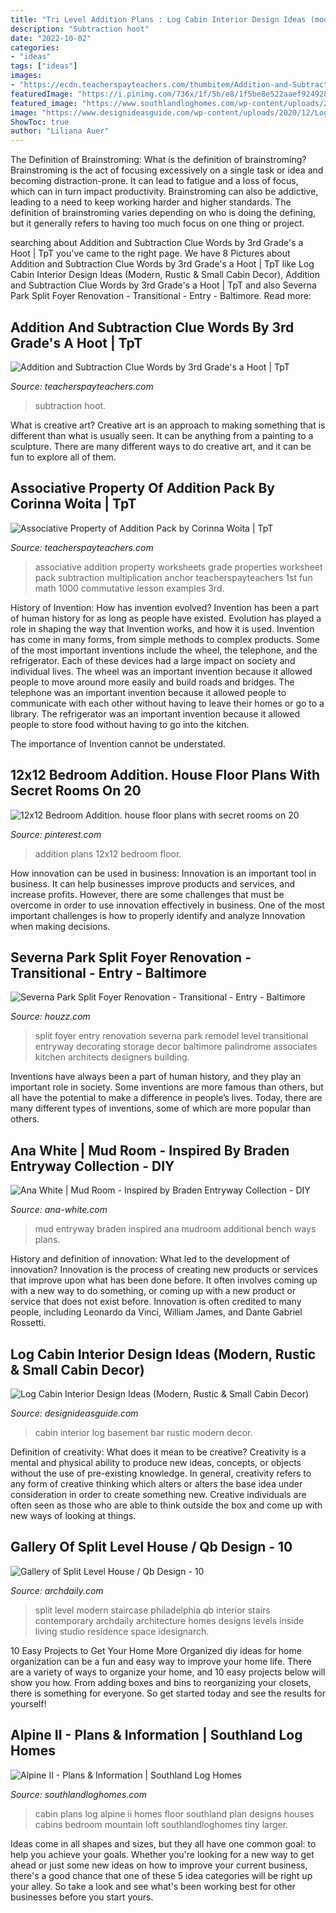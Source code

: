 ```yaml
---
title: "Tri Level Addition Plans : Log Cabin Interior Design Ideas (modern, Rustic &amp; Small Cabin Decor)"
description: "Subtraction hoot"
date: "2022-10-02"
categories:
- "ideas"
tags: ["ideas"]
images:
- "https://ecdn.teacherspayteachers.com/thumbitem/Addition-and-Subtraction-Clue-Words-1500873375/original-158677-1.jpg"
featuredImage: "https://i.pinimg.com/736x/1f/5b/e8/1f5be8e522aaef924928c951a986e52a--extra-rooms-entertainment-room.jpg"
featured_image: "https://www.southlandloghomes.com/wp-content/uploads/2017/07/Alpine_II_Front.jpg"
image: "https://www.designideasguide.com/wp-content/uploads/2020/12/Log-Cabin-Interior-Design-Ideas.jpg"
ShowToc: true
author: "Liliana Auer"
---
```



The Definition of Brainstroming: What is the definition of brainstroming?
Brainstroming is the act of focusing excessively on a single task or idea and becoming distraction-prone. It can lead to fatigue and a loss of focus, which can in turn impact productivity. Brainstroming can also be addictive, leading to a need to keep working harder and higher standards. The definition of brainstroming varies depending on who is doing the defining, but it generally refers to having too much focus on one thing or project.

	

		
searching about Addition and Subtraction Clue Words by 3rd Grade&#039;s a Hoot | TpT you've came to the right page. We have 8 Pictures about Addition and Subtraction Clue Words by 3rd Grade&#039;s a Hoot | TpT like Log Cabin Interior Design Ideas (Modern, Rustic &amp; Small Cabin Decor), Addition and Subtraction Clue Words by 3rd Grade&#039;s a Hoot | TpT and also Severna Park Split Foyer Renovation - Transitional - Entry - Baltimore. Read more:
		
    
## Addition And Subtraction Clue Words By 3rd Grade&#039;s A Hoot | TpT

<img loading=lazy src="https://ecdn.teacherspayteachers.com/thumbitem/Addition-and-Subtraction-Clue-Words-1500873375/original-158677-1.jpg" onerror="this.onerror=null;this.src='https://tse2.mm.bing.net/th?id=OIP.q2niDViZwIgCdqAZh0BYjQAAAA&amp;pid=15.1';" alt="Addition and Subtraction Clue Words by 3rd Grade&#039;s a Hoot | TpT">

_Source: teacherspayteachers.com_

>subtraction hoot. 

	

What is creative art?
Creative art is an approach to making something that is different than what is usually seen. It can be anything from a painting to a sculpture. There are many different ways to do creative art, and it can be fun to explore all of them.

    
## Associative Property Of Addition Pack By Corinna Woita | TpT

<img loading=lazy src="https://ecdn.teacherspayteachers.com/thumbitem/Associative-Property-of-Addition-Pack-1501461941/original-507098-1.jpg" onerror="this.onerror=null;this.src='https://tse2.mm.bing.net/th?id=OIP.JmDnrcMmGeYUPX5kHy98fQAAAA&amp;pid=15.1';" alt="Associative Property of Addition Pack by Corinna Woita | TpT">

_Source: teacherspayteachers.com_

>associative addition property worksheets grade properties worksheet pack subtraction multiplication anchor teacherspayteachers 1st fun math 1000 commutative lesson examples 3rd. 

	

History of Invention: How has invention evolved?
Invention has been a part of human history for as long as people have existed. Evolution has played a role in shaping the way that Invention works, and how it is used. Invention has come in many forms, from simple methods to complex products. 
Some of the most important inventions include the wheel, the telephone, and the refrigerator. Each of these devices had a large impact on society and individual lives. The wheel was an important invention because it allowed people to move around more easily and build roads and bridges. The telephone was an important invention because it allowed people to communicate with each other without having to leave their homes or go to a library. The refrigerator was an important invention because it allowed people to store food without having to go into the kitchen. 

The importance of Invention cannot be understated.

    
## 12x12 Bedroom Addition. House Floor Plans With Secret Rooms On 20

<img loading=lazy src="https://i.pinimg.com/736x/1f/5b/e8/1f5be8e522aaef924928c951a986e52a--extra-rooms-entertainment-room.jpg" onerror="this.onerror=null;this.src='https://tse3.mm.bing.net/th?id=OIP.V34RsewDp3xGMjtA223lowHaFj&amp;pid=15.1';" alt="12x12 Bedroom Addition. house floor plans with secret rooms on 20">

_Source: pinterest.com_

>addition plans 12x12 bedroom floor. 

	

How innovation can be used in business:
Innovation is an important tool in business. It can help businesses improve products and services, and increase profits. However, there are some challenges that must be overcome in order to use innovation effectively in business. One of the most important challenges is how to properly identify and analyze Innovation when making decisions.

    
## Severna Park Split Foyer Renovation - Transitional - Entry - Baltimore

<img loading=lazy src="http://st.hzcdn.com/simgs/1441b7e102d42041_4-3606/transitional-entry.jpg" onerror="this.onerror=null;this.src='https://tse3.mm.bing.net/th?id=OIP.FmL7wDWLBtcDWlEF7agaEwHaJ6&amp;pid=15.1';" alt="Severna Park Split Foyer Renovation - Transitional - Entry - Baltimore">

_Source: houzz.com_

>split foyer entry renovation severna park remodel level transitional entryway decorating storage decor baltimore palindrome associates kitchen architects designers building. 

	

Inventions have always been a part of human history, and they play an important role in society. Some inventions are more famous than others, but all have the potential to make a difference in people’s lives. Today, there are many different types of inventions, some of which are more popular than others.

    
## Ana White | Mud Room - Inspired By Braden Entryway Collection - DIY

<img loading=lazy src="http://www.ana-white.com/sites/default/files/IMG_6023-small.JPG" onerror="this.onerror=null;this.src='https://tse1.mm.bing.net/th?id=OIP.AvHRdPoJ6ax8KZ8k3cfV_QHaLG&amp;pid=15.1';" alt="Ana White | Mud Room - Inspired by Braden Entryway Collection - DIY">

_Source: ana-white.com_

>mud entryway braden inspired ana mudroom additional bench ways plans. 

	

History and definition of innovation: What led to the development of innovation?
Innovation is the process of creating new products or services that improve upon what has been done before. It often involves coming up with a new way to do something, or coming up with a new product or service that does not exist before. Innovation is often credited to many people, including Leonardo da Vinci, William James, and Dante Gabriel Rossetti.

    
## Log Cabin Interior Design Ideas (Modern, Rustic &amp; Small Cabin Decor)

<img loading=lazy src="https://www.designideasguide.com/wp-content/uploads/2020/12/Log-Cabin-Interior-Design-Ideas.jpg" onerror="this.onerror=null;this.src='https://tse4.mm.bing.net/th?id=OIP.2KEzkdKQUDpHdSXvg_cYzwHaE8&amp;pid=15.1';" alt="Log Cabin Interior Design Ideas (Modern, Rustic &amp; Small Cabin Decor)">

_Source: designideasguide.com_

>cabin interior log basement bar rustic modern decor. 

	

Definition of creativity: What does it mean to be creative?
Creativity is a mental and physical ability to produce new ideas, concepts, or objects without the use of pre-existing knowledge. In general, creativity refers to any form of creative thinking which alters or alters the base idea under consideration in order to create something new. Creative individuals are often seen as those who are able to think outside the box and come up with new ways of looking at things.

    
## Gallery Of Split Level House / Qb Design - 10

<img loading=lazy src="https://images.adsttc.com/media/images/5008/7661/28ba/0d50/da00/096e/large_jpg/stringio.jpg?1360754717" onerror="this.onerror=null;this.src='https://tse4.mm.bing.net/th?id=OIP.LRWresnPj9qYu364ofkMIwHaJ4&amp;pid=15.1';" alt="Gallery of Split Level House / Qb Design - 10">

_Source: archdaily.com_

>split level modern staircase philadelphia qb interior stairs contemporary archdaily architecture homes designs levels inside living studio residence space idesignarch. 

	

10 Easy Projects to Get Your Home More Organized
diy ideas for home organization can be a fun and easy way to improve your home life. There are a variety of ways to organize your home, and 10 easy projects below will show you how. From adding boxes and bins to reorganizing your closets, there is something for everyone. So get started today and see the results for yourself!

    
## Alpine II - Plans &amp; Information | Southland Log Homes

<img loading=lazy src="https://www.southlandloghomes.com/wp-content/uploads/2017/07/Alpine_II_Front.jpg" onerror="this.onerror=null;this.src='https://tse2.mm.bing.net/th?id=OIP._MtcxiZG2KfyXjoWy00lCwHaEO&amp;pid=15.1';" alt="Alpine II - Plans &amp; Information | Southland Log Homes">

_Source: southlandloghomes.com_

>cabin plans log alpine ii homes floor southland plan designs houses cabins bedroom mountain loft southlandloghomes tiny larger. 

	

Ideas come in all shapes and sizes, but they all have one common goal: to help you achieve your goals. Whether you're looking for a new way to get ahead or just some new ideas on how to improve your current business, there's a good chance that one of these 5 idea categories will be right up your alley. So take a look and see what's been working best for other businesses before you start yours.

